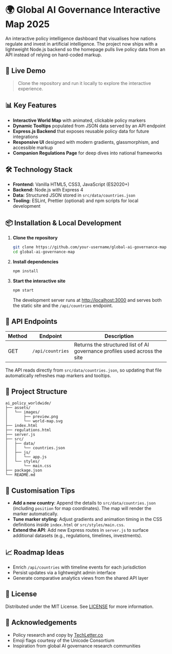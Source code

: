 # 🌍 Global AI Governance Interactive Map 2025

An interactive policy intelligence dashboard that visualises how nations regulate and invest in artificial intelligence. The project now ships with a lightweight Node.js backend so the homepage pulls live policy data from an API instead of relying on hard-coded markup.

## 🚀 Live Demo

> Clone the repository and run it locally to explore the interactive experience.

## 📊 Key Features

- **Interactive World Map** with animated, clickable policy markers
- **Dynamic Tooltips** populated from JSON data served by an API endpoint
- **Express.js Backend** that exposes reusable policy data for future integrations
- **Responsive UI** designed with modern gradients, glassmorphism, and accessible markup
- **Companion Regulations Page** for deep dives into national frameworks

## 🛠️ Technology Stack

- **Frontend:** Vanilla HTML5, CSS3, JavaScript (ES2020+)
- **Backend:** Node.js with Express 4
- **Data:** Structured JSON stored in `src/data/countries.json`
- **Tooling:** ESLint, Prettier (optional) and npm scripts for local development

## 📦 Installation & Local Development

1. **Clone the repository**
   ```bash
   git clone https://github.com/your-username/global-ai-governance-map.git
   cd global-ai-governance-map
   ```

2. **Install dependencies**
   ```bash
   npm install
   ```

3. **Start the interactive site**
   ```bash
   npm start
   ```

   The development server runs at [http://localhost:3000](http://localhost:3000) and serves both the static site and the `/api/countries` endpoint.

## 🔌 API Endpoints

| Method | Endpoint           | Description                          |
| ------ | ------------------ | ------------------------------------ |
| GET    | `/api/countries`   | Returns the structured list of AI governance profiles used across the site |

The API reads directly from `src/data/countries.json`, so updating that file automatically refreshes map markers and tooltips.

## 📁 Project Structure

```
ai_policy_worldwide/
├── assets/
│   └── images/
│       ├── preview.png
│       └── world-map.svg
├── index.html
├── regulations.html
├── server.js
├── src/
│   ├── data/
│   │   └── countries.json
│   ├── js/
│   │   └── app.js
│   └── styles/
│       └── main.css
├── package.json
└── README.md
```

## 🎯 Customisation Tips

- **Add a new country**: Append the details to `src/data/countries.json` (including `position` for map coordinates). The map will render the marker automatically.
- **Tune marker styling**: Adjust gradients and animation timing in the CSS definitions inside `index.html` or `src/styles/main.css`.
- **Extend the API**: Add new Express routes in `server.js` to surface additional datasets (e.g., regulations, timelines, investments).

## 📈 Roadmap Ideas

- Enrich `/api/countries` with timeline events for each jurisdiction
- Persist updates via a lightweight admin interface
- Generate comparative analytics views from the shared API layer

## 📄 License

Distributed under the MIT License. See [LICENSE](LICENSE) for more information.

## 🙏 Acknowledgements

- Policy research and copy by [TechLetter.co](https://techletter.co)
- Emoji flags courtesy of the Unicode Consortium
- Inspiration from global AI governance research communities
